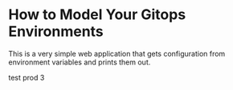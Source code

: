 # How to Model Your Gitops Environments

This is a very simple web application that gets configuration from environment variables and prints them out.

test prod 3